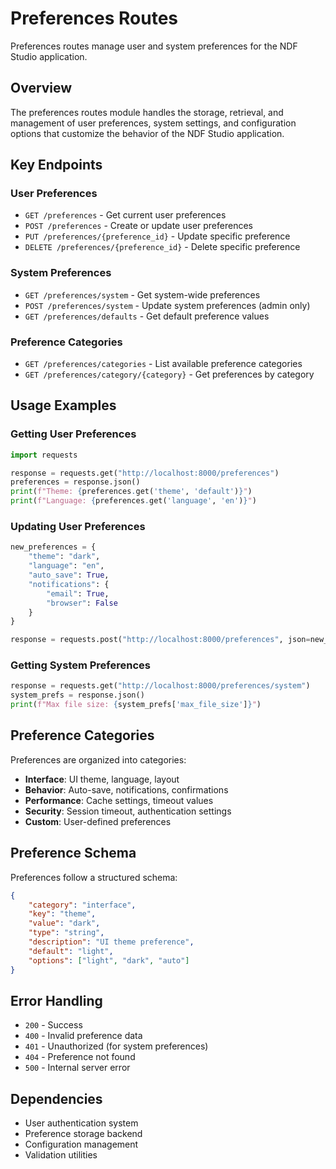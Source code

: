 # Preferences Routes

Preferences routes manage user and system preferences for the NDF Studio application.

## Overview

The preferences routes module handles the storage, retrieval, and management of user preferences, system settings, and configuration options that customize the behavior of the NDF Studio application.

## Key Endpoints

### User Preferences
- `GET /preferences` - Get current user preferences
- `POST /preferences` - Create or update user preferences
- `PUT /preferences/{preference_id}` - Update specific preference
- `DELETE /preferences/{preference_id}` - Delete specific preference

### System Preferences
- `GET /preferences/system` - Get system-wide preferences
- `POST /preferences/system` - Update system preferences (admin only)
- `GET /preferences/defaults` - Get default preference values

### Preference Categories
- `GET /preferences/categories` - List available preference categories
- `GET /preferences/category/{category}` - Get preferences by category

## Usage Examples

### Getting User Preferences
```python
import requests

response = requests.get("http://localhost:8000/preferences")
preferences = response.json()
print(f"Theme: {preferences.get('theme', 'default')}")
print(f"Language: {preferences.get('language', 'en')}")
```

### Updating User Preferences
```python
new_preferences = {
    "theme": "dark",
    "language": "en",
    "auto_save": True,
    "notifications": {
        "email": True,
        "browser": False
    }
}

response = requests.post("http://localhost:8000/preferences", json=new_preferences)
```

### Getting System Preferences
```python
response = requests.get("http://localhost:8000/preferences/system")
system_prefs = response.json()
print(f"Max file size: {system_prefs['max_file_size']}")
```

## Preference Categories

Preferences are organized into categories:
- **Interface**: UI theme, language, layout
- **Behavior**: Auto-save, notifications, confirmations
- **Performance**: Cache settings, timeout values
- **Security**: Session timeout, authentication settings
- **Custom**: User-defined preferences

## Preference Schema

Preferences follow a structured schema:
```json
{
    "category": "interface",
    "key": "theme",
    "value": "dark",
    "type": "string",
    "description": "UI theme preference",
    "default": "light",
    "options": ["light", "dark", "auto"]
}
```

## Error Handling

- `200` - Success
- `400` - Invalid preference data
- `401` - Unauthorized (for system preferences)
- `404` - Preference not found
- `500` - Internal server error

## Dependencies

- User authentication system
- Preference storage backend
- Configuration management
- Validation utilities 